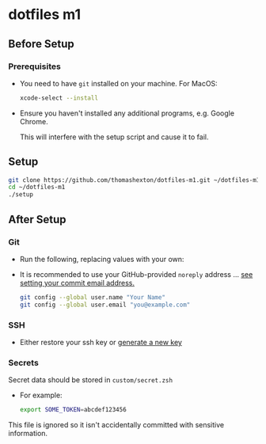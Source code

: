 # dotfiles m1

## Before Setup

### Prerequisites

- You need to have `git` installed on your machine. For MacOS:

  ```sh
  xcode-select --install
  ```

- Ensure you haven't installed any additional programs, e.g. Google Chrome.

  This will interfere with the setup script and cause it to fail.

## Setup

```sh
git clone https://github.com/thomashexton/dotfiles-m1.git ~/dotfiles-m1
cd ~/dotfiles-m1
./setup
```

## After Setup

### Git

- Run the following, replacing values with your own:
- It is recommended to use your GitHub-provided `noreply` address ... [see setting your commit email address.](https://help.github.com/en/github/setting-up-and-managing-your-github-user-account/setting-your-commit-email-address#setting-your-commit-email-address-on-github)

  ```sh
  git config --global user.name "Your Name"
  git config --global user.email "you@example.com"
  ```

<!-- - For extra credit, [setup GPG signing](https://help.github.com/en/github/authenticating-to-github/signing-commits) for your commits.

```sh
git config --global commit.gpgsign true
git config --global gpg.program "gpg"
``` -->

### SSH

- Either restore your ssh key or [generate a new key](https://help.github.com/en/github/authenticating-to-github/generating-a-new-ssh-key-and-adding-it-to-the-ssh-agent)

### Secrets

Secret data should be stored in `custom/secret.zsh`

- For example:

  ```sh
  export SOME_TOKEN=abcdef123456
  ```

This file is ignored so it isn't accidentally committed with sensitive information.
